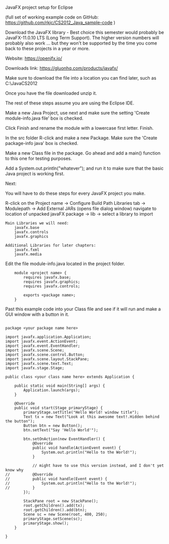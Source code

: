 JavaFX project setup for Eclipse

(full set of working example code on GitHub:  https://github.com/rkjc/CS2012_Java_sample-code )




Download the JavaFX library - Best choice this semester would probably be JavaFX-11.0.10  LTS (Long Term Support). The higher version numbers will probably also work  ... but they won't be supported by the time you come back to these projects in a year or more.

Website:  https://openjfx.io/


Downloads link:  https://gluonhq.com/products/javafx/


Make sure to download the file into a location you can find later, such as C:\JavaCS2012

Once you have the file downloaded unzip it.




The rest of these steps assume you are using the Eclipse IDE.

Make a new Java Project, use next and make sure the setting 'Create module-info.java file' box is checked.

Click Finish and rename the module with a lowercase first letter. Finish.


In the src folder R-click and make a new Package. Make sure the 'Create package-info java' box is checked.

Make a new Class file in the package. Go ahead and add a main() function to this one for testing purposes.

Add a System.out.println("whatever"); and run it to make sure that the basic Java project is working first.




Next:

You will have to do these steps for every JavaFX project you make.


R-click on the Project name -> Configure Build Path
Libraries tab -> Modulepath -> Add External JARs (opens file dialog window)
    navigate to location of unpacked javaFX package -> lib -> select a library to import

    Main Libraries we will need:
        javafx.base
        javafx.controls
        javafx.graphics
        
    Additional Libraries for later chapters:
        javafx.fxml
        javafx.media
        
    
Edit the file  module-info.java  located in the project folder.
~~~
    module <project name> {
        requires javafx.base;
        requires javafx.graphics;
        requires javafx.controls;
        
        exports <package name>;
    }
~~~



Past this example code into your Class file and see if it will run and make a GUI window with a button in it.

~~~

package <your package name here>

import javafx.application.Application;
import javafx.event.ActionEvent;
import javafx.event.EventHandler;
import javafx.scene.Scene;
import javafx.scene.control.Button;
import javafx.scene.layout.StackPane;
import javafx.scene.text.Text;
import javafx.stage.Stage;

public class <your class name here> extends Application {

	public static void main(String[] args) {
		Application.launch(args);
	}

	@Override
	public void start(Stage primaryStage) {
		primaryStage.setTitle("Hello World! window title");
		Text tx = new Text("Look at this awesome text!.Hidden behind the button");
		Button btn = new Button();
		btn.setText("Say 'Hello World'");
        
		btn.setOnAction(new EventHandler() {
			@Override
			public void handle(ActionEvent event) {
				System.out.println("Hello to the World!");
			}
            
            // might have to use this version instead, and I don't yet know why
//			@Override
//			public void handle(Event event) {
//				System.out.println("Hello to the World!");
//			}
		});

		StackPane root = new StackPane();	
		root.getChildren().add(tx);
		root.getChildren().add(btn);	
		Scene sc = new Scene(root, 400, 250);
		primaryStage.setScene(sc);
		primaryStage.show();
	}

}

~~~





 
